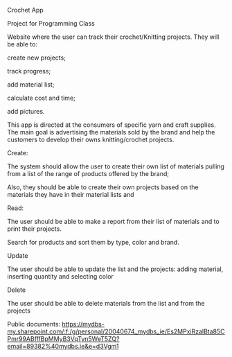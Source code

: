 Crochet App

Project for Programming Class

Website where the user can track their crochet/Knitting projects. They will be able to: 

create new projects; 

track progress; 

add material list; 

calculate cost and time; 

add pictures. 

  

This app is directed at the consumers of specific yarn and craft supplies. The main goal is advertising the materials sold by the brand and help the customers to develop their owns knitting/crochet projects. 

Create: 

 The system should allow the user to create their own list of materials pulling from a list of the range of products offered by the brand; 

Also, they should be able to create their own projects based on the materials they have in their material lists and  

Read: 

The user should be able to make a report from their list of materials and to print their projects. 

Search for products and sort them by type, color and brand. 

 

Update 

The user should be able to update the list and the projects: adding material, inserting quantity and selecting color  

 

Delete 

The user should be able to delete materials from the list and from the projects 

 



Public documents: https://mydbs-my.sharepoint.com/:f:/g/personal/20040674_mydbs_ie/Es2MPxiRzalBta85CPmr99ABfffBpMMyB3VqTyn5WeT5ZQ?email=89382%40mydbs.ie&e=d3Vgm1

